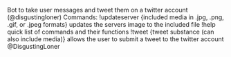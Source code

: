 Bot to take user messages and tweet them on a twitter account (@disgustingloner)
Commands:
!updateserver {included media in .jpg, .png, .gif, or .jpeg formats}
    updates the servers image to the included file
!help
    quick list of commands and their functions
!tweet {tweet substance (can also include media)}
    allows the user to submit a tweet to the twitter account @DisgustingLoner
